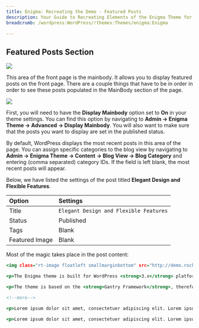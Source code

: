 ```yaml
---
title: Enigma: Recreating the Demo - Featured Posts
description: Your Guide to Recreating Elements of the Enigma Theme for WordPress
breadcrumb: /wordpress:WordPress/!themes:Themes/enigma:Enigma

---
```


Featured Posts Section
-----

![][demo]

This area of the front page is the mainbody. It allows you to display featured posts on the front page. There are a couple things that have to be in order in order to see these posts populated in the MainBody section of the page.

![][mainbody]

First, you will need to have the **Display Mainbody** option set to **On** in your theme settings. You can find this option by navigating to **Admin -> Enigma Theme -> Advanced -> Display Mainbody**. You will also want to make sure that the posts you want to display are set in the published status.

By default, WordPress displays the most recent posts in this area of the page. You can assign specific categories to the blog view by navigating to **Admin -> Enigma Theme -> Content -> Blog View -> Blog Category** and entering (comma separated) category IDs. If the field is left blank, the most recent posts will appear. 

Below, we have listed the settings of the post titled **Elegant Design and Flexible Features**.

| Option         | Settings                               |
| :------------- | :-----------------                     |
| Title          | `Elegant Design and Flexible Features` |
| Status         | Published                              |
| Tags           | Blank                                  |
| Featured Image | Blank                                  |


Most of the magic takes place in the post content:

~~~ .html
<img class="rt-image floatleft smallmarginbottom" src="http://demo.rockettheme.com/live/wordpress/enigma/wp-content/rockettheme/rt_enigma_wp/frontpage/fp-article.jpg" width="125" height="100" alt="RocketTheme" />

<p>The Enigma theme is built for WordPress <strong>3.x</strong> platforms. This includes the theme, the RocketTheme Plugins demoed (some plugins like RokGallery might require a higher version like 3.2.1+), the Gantry Framework, in addition to <strong>RocketLauncher</strong>. All products are available from a consolidated WordPress Download area for Enigma.</p>

<p>The theme is based on the <strong>Gantry Framework</strong>, therefore, standard features such as the 960 Grid System, <strong>iPhone/Android</strong> viewing support. Layered on top is an intricate array of design elements, textures, patterns and backgrounds providing an elegant but complex appearance.</p>

<!--more-->

<p>Lorem ipsum dolor sit amet, consectetuer adipiscing elit. Lorem ipsum dolor sit amet, consectetuer adipiscing elit. Lorem ipsum dolor sit amet, consectetuer adipiscing elit. Lorem ipsum dolor sit amet, consectetuer adipiscing elit. Lorem ipsum dolor sit amet, consectetuer adipiscing elit. Lorem ipsum dolor sit amet, consectetuer adipiscing elit. Lorem ipsum dolor sit amet, consectetuer adipiscing elit.</p>

<p>Lorem ipsum dolor sit amet, consectetuer adipiscing elit. Lorem ipsum dolor sit amet, consectetuer adipiscing elit. Lorem ipsum dolor sit amet, consectetuer adipiscing elit. Lorem ipsum dolor sit amet, consectetuer adipiscing elit. Lorem ipsum dolor sit amet, consectetuer adipiscing elit. Lorem ipsum dolor sit amet, consectetuer adipiscing elit. Lorem ipsum dolor sit amet, consectetuer adipiscing elit.</p>
~~~ 

[demo]: assets/demo_7.jpeg
[mainbody]: assets/mainbody.jpg